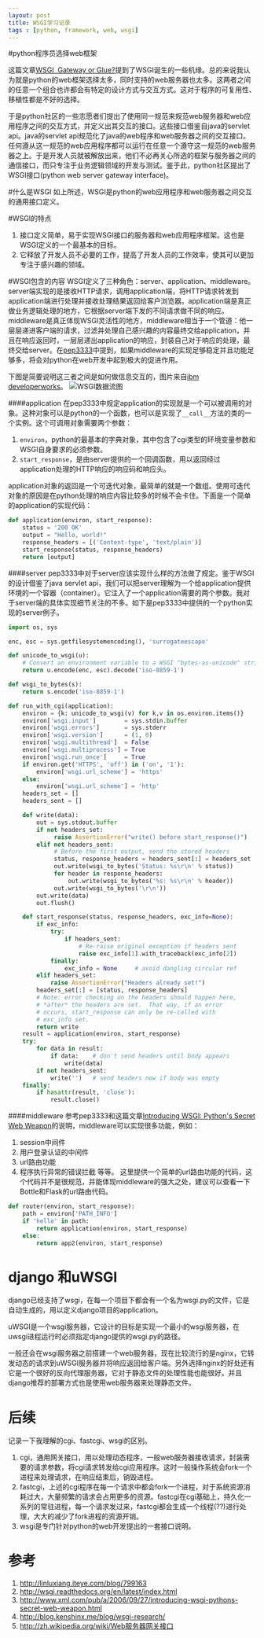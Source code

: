 ```yaml
---
layout: post
title: WSGI学习记录
tags : [python, framework, web, wsgi]
---
```


#python程序员选择web框架

这篇文章[WSGI ­ Gateway or Glue?](http://osdcpapers.cgpublisher.com/product/pub.84/prod.21/m.1?)提到了WSGI诞生的一些机缘。总的来说我认为就是python的web框架选择太多，同时支持的web服务器也太多。这两者之间的任意一个组合也许都会有特定的设计方式与交互方式。这对于程序的可复用性、移植性都是不好的选择。

于是python社区的一些志愿者们提出了使用同一规范来规范web服务器和web应用程序之间的交互方式，并定义出其交互的接口。这些接口借鉴自java的servlet api。java的servlet api规范化了java的web程序和web服务器之间的交互接口。任何遵从这一规范的web应用程序都可以运行在任意一个遵守这一规范的web服务器之上。于是开发人员就被解放出来，他们不必再关心所选的框架与服务器之间的通信接口，而只专注于业务逻辑领域的开发与测试。鉴于此，python社区提出了WSGI接口(python web server gateway interface)。


#什么是WSGI
如上所述，WSGI是python的web应用程序和web服务器之间交互的通用接口定义。

#WSGI的特点
1. 接口定义简单，易于实现WSGI接口的服务器和web应用程序框架。这也是WSGI定义的一个最基本的目标。
2. 它释放了开发人员不必要的工作，提高了开发人员的工作效率，使其可以更加专注于感兴趣的领域。

#WSGI包含的内容
WSGI定义了三种角色：server、application、middleware。server端实现的是接收HTTP请求，调用application端，将HTTP请求转发到application端进行处理并接收处理结果返回给客户浏览器。application端是真正做业务逻辑处理的地方，它根据server端下发的不同请求做不同的响应。middleware是真正体现WSGI灵活性的地方，middleware相当于一个管道：他一层层递进客户端的请求，过滤并处理自己感兴趣的内容最终交给application，并且在响应返回时，一层层递出application的响应，封装自己对于响应的处理，最终交给server。在[pep3333](http://legacy.python.org/dev/peps/pep-3333/)中提到，如果middleware的实现足够稳定并且功能足够多，将会对python在web开发中起到极大的促进作用。

下图是简要说明这三者之间是如何做信息交互的，图片来自[ibm developerworks](http://pic.yupoo.com/xiha211/CmMaSs5G/medish.jpg)。
![WSGI数据流图](http://pic.yupoo.com/xiha211/CmMaSs5G/medish.jpg)

####application
在pep3333中规定application的实现就是一个可以被调用的对象。这种对象可以是python的一个函数，也可以是实现了`__call__`方法的类的一个实例。这个可调用对象需要两个参数：
1. `environ`，python的最基本的字典对象，其中包含了cgi类型的环境变量参数和WSGI自身要求的必须参数。
2. `start_response`，是由server提供的一个回调函数，用以返回经过application处理的HTTP响应的响应码和响应头。

application对象的返回是一个可迭代对象，最简单的就是一个数组。使用可迭代对象的原因是在python处理的响应内容比较多的时候不会卡住。下面是一个简单的application的实现代码：
```python
def application(environ, start_response):
    status = '200 OK'
    output = "Hello, world!"
    response_headers = [('Content-type', 'text/plain')]
    start_response(status, response_headers)
    return [output] 
```

####server
pep3333中对于server应该实现什么样的方法做了规定。鉴于WSGI的设计借鉴了java servlet api，我们可以把server理解为一个给application提供环境的一个容器（container）。它注入了一个application需要的两个参数。我对于server端的具体实现细节关注的不多。如下是pep3333中提供的一个python实现的server例子。

```python
import os, sys

enc, esc = sys.getfilesystemencoding(), 'surrogateescape'

def unicode_to_wsgi(u):
    # Convert an environment variable to a WSGI "bytes-as-unicode" string
    return u.encode(enc, esc).decode('iso-8859-1')

def wsgi_to_bytes(s):
    return s.encode('iso-8859-1')

def run_with_cgi(application):
    environ = {k: unicode_to_wsgi(v) for k,v in os.environ.items()}
    environ['wsgi.input']        = sys.stdin.buffer
    environ['wsgi.errors']       = sys.stderr
    environ['wsgi.version']      = (1, 0)
    environ['wsgi.multithread']  = False
    environ['wsgi.multiprocess'] = True
    environ['wsgi.run_once']     = True
    if environ.get('HTTPS', 'off') in ('on', '1'):
        environ['wsgi.url_scheme'] = 'https'
    else:
        environ['wsgi.url_scheme'] = 'http'
    headers_set = []
    headers_sent = []

    def write(data):
        out = sys.stdout.buffer
        if not headers_set:
             raise AssertionError("write() before start_response()")
        elif not headers_sent:
             # Before the first output, send the stored headers
             status, response_headers = headers_sent[:] = headers_set
             out.write(wsgi_to_bytes('Status: %s\r\n' % status))
             for header in response_headers:
                 out.write(wsgi_to_bytes('%s: %s\r\n' % header))
             out.write(wsgi_to_bytes('\r\n'))
        out.write(data)
        out.flush()

    def start_response(status, response_headers, exc_info=None):
        if exc_info:
            try:
                if headers_sent:
                    # Re-raise original exception if headers sent
                    raise exc_info[1].with_traceback(exc_info[2])
            finally:
                exc_info = None     # avoid dangling circular ref
        elif headers_set:
            raise AssertionError("Headers already set!")
        headers_set[:] = [status, response_headers]
        # Note: error checking on the headers should happen here,
        # *after* the headers are set.  That way, if an error
        # occurs, start_response can only be re-called with
        # exc_info set.
        return write
    result = application(environ, start_response)
    try:
        for data in result:
            if data:    # don't send headers until body appears
                write(data)
        if not headers_sent:
            write('')   # send headers now if body was empty
    finally:
        if hasattr(result, 'close'):
            result.close()
```

####middleware
参考pep3333和这篇文章[Introducing WSGI: Python's Secret Web Weapon](http://www.xml.com/pub/a/2006/09/27/introducing-wsgi-pythons-secret-web-weapon.html)的说明，middleware可以实现很多功能，例如：
1. session中间件
2. 用户登录认证的中间件
3. url路由功能
4. 程序执行异常的错误拦截
等等。
这里提供一个简单的url路由功能的代码，这个代码并不是很规范，并能体现middleware的强大之处，建议可以查看一下Bottle和Flask的url路由代码。

```python
def router(environ, start_response):
    path = environ['PATH_INFO']
    if 'hello' in path:
        return application(environ, start_response)
    else:
        return app2(environ, start_response)
```

# django 和uWSGI
django已经支持了wsgi，在每一个项目下都会有一个名为wsgi.py的文件，它是自动生成的，用以定义django项目的application。

uWSGI是一个wsgi服务器，它设计的目标是实现一个最小的wsgi服务器，在uwsgi进程运行时必须指定django提供的wsgi.py的路径。

一般还会在wsgi服务器之前搭建一个web服务器，现在比较流行的是nginx，它转发动态的请求到uWSGI服务器并将响应返回给客户端。另外选择nginx的好处还有它是一个很好的反向代理服务器，它对于静态文件的处理性能也能很好。并且django推荐的部署方式也是使用web服务器来处理静态文件。

# 后续
记录一下我理解的cgi、fastcgi、wsgi的区别。
1. cgi，通用网关接口，用以处理动态程序，一般web服务器接收请求，封装需要的请求参数，将cgi请求转发给cgi应用程序。这时一般操作系统会fork一个进程来处理请求，在响应结束后，销毁进程。
2. fastcgi，上述的cgi程序在每一个请求中都会fork一个进程，对于系统资源消耗过大，大量频繁的请求会占用更多的资源。fastcgi在cgi基础上，持久化一系列的常驻进程，每一个请求发过来，fastcgi都会生成一个线程(??)进行处理，大大的减少了fork进程的资源开销。
3. wsgi是专门针对python的web开发提出的一套接口说明。

# 参考
1. http://linluxiang.iteye.com/blog/799163
2. http://wsgi.readthedocs.org/en/latest/index.html
3. http://www.xml.com/pub/a/2006/09/27/introducing-wsgi-pythons-secret-web-weapon.html
4. http://blog.kenshinx.me/blog/wsgi-research/
5. http://zh.wikipedia.org/wiki/Web服务器网关接口